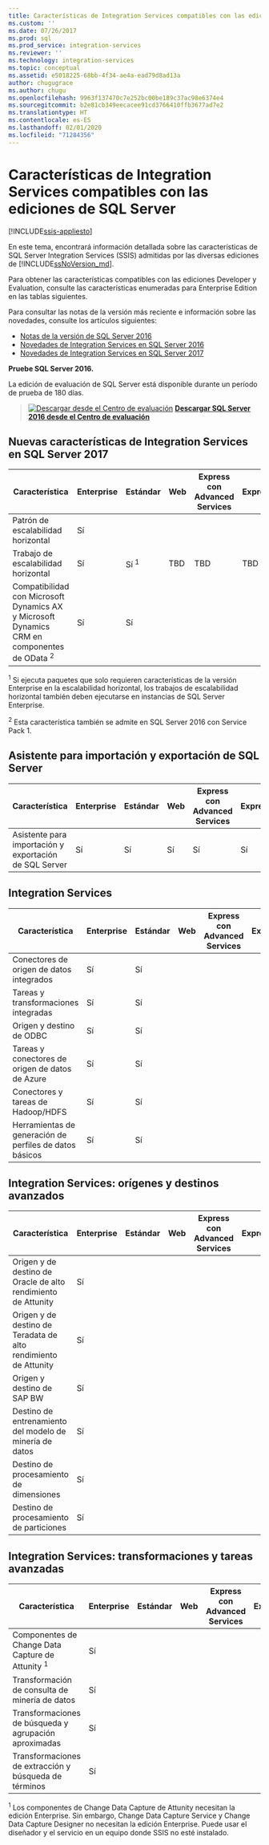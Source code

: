 ```yaml
---
title: Características de Integration Services compatibles con las ediciones de SQL Server| Microsoft Docs
ms.custom: ''
ms.date: 07/26/2017
ms.prod: sql
ms.prod_service: integration-services
ms.reviewer: ''
ms.technology: integration-services
ms.topic: conceptual
ms.assetid: e5018225-68bb-4f34-ae4a-ead79d8ad13a
author: chugugrace
ms.author: chugu
ms.openlocfilehash: 9963f137470c7e252bc00be189c37ac98e6374e4
ms.sourcegitcommit: b2e81cb349eecacee91cd3766410ffb3677ad7e2
ms.translationtype: HT
ms.contentlocale: es-ES
ms.lasthandoff: 02/01/2020
ms.locfileid: "71284356"
---
```

# <a name="integration-services-features-supported-by-the-editions-of-sql-server"></a>Características de Integration Services compatibles con las ediciones de SQL Server

[!INCLUDE[ssis-appliesto](../includes/ssis-appliesto-ssvrpluslinux-asdb-asdw-xxx.md)]


 En este tema, encontrará información detallada sobre las características de SQL Server Integration Services (SSIS) admitidas por las diversas ediciones de [!INCLUDE[ssNoVersion_md](../includes/ssnoversion-md.md)].  

Para obtener las características compatibles con las ediciones Developer y Evaluation, consulte las características enumeradas para Enterprise Edition en las tablas siguientes.
  
Para consultar las notas de la versión más reciente e información sobre las novedades, consulte los artículos siguientes:
-   [Notas de la versión de SQL Server 2016](../sql-server/sql-server-2016-release-notes.md)
-   [Novedades de Integration Services en SQL Server 2016](../integration-services/what-s-new-in-integration-services-in-sql-server-2016.md)
-   [Novedades de Integration Services en SQL Server 2017](../integration-services/what-s-new-in-integration-services-in-sql-server-2017.md)
    
**Pruebe SQL Server 2016.**    

La edición de evaluación de SQL Server está disponible durante un período de prueba de 180 días.  
    
> [![Descargar desde el Centro de evaluación](https://docs.microsoft.com/analysis-services/analysis-services/media/download.png)](https://www.microsoft.com/evalcenter/evaluate-sql-server-2016) **[Descargar SQL Server 2016 desde el Centro de evaluación](https://www.microsoft.com/evalcenter/evaluate-sql-server-2016)**    
    
## <a name="ISNew"></a> Nuevas características de Integration Services en SQL Server 2017
  
|Característica|Enterprise|Estándar|Web|Express con Advanced Services|Express|  
|-------------|----------------|--------------|---------|------------------------------------|------------------------|  
|Patrón de escalabilidad horizontal|Sí|||||
|Trabajo de escalabilidad horizontal|Sí|Sí <sup>1</sup>|TBD|TBD|TBD|
|Compatibilidad con Microsoft Dynamics AX y Microsoft Dynamics CRM en componentes de OData <sup>2</sup>|Sí|Sí||||

<sup>1</sup> Si ejecuta paquetes que solo requieren características de la versión Enterprise en la escalabilidad horizontal, los trabajos de escalabilidad horizontal también deben ejecutarse en instancias de SQL Server Enterprise.

<sup>2</sup> Esta característica también se admite en SQL Server 2016 con Service Pack 1.

## <a name="IEWiz"></a> Asistente para importación y exportación de SQL Server

|Característica|Enterprise|Estándar|Web|Express con Advanced Services|Express|  
|-------------|----------------|--------------|---------|------------------------------------|------------------------|  
|Asistente para importación y exportación de SQL Server|Sí|Sí|Sí|Sí|Sí|  

## <a name="IS"></a> Integration Services  
  
|Característica|Enterprise|Estándar|Web|Express con Advanced Services|Express|  
|-------------|----------------|--------------|---------|------------------------------------|------------------------|  
|Conectores de origen de datos integrados|Sí|Sí|||| 
|Tareas y transformaciones integradas|Sí|Sí||||  
|Origen y destino de ODBC |Sí|Sí|||| 
|Tareas y conectores de origen de datos de Azure|Sí|Sí||||  
|Conectores y tareas de Hadoop/HDFS|Sí|Sí||||  
|Herramientas de generación de perfiles de datos básicos|Sí|Sí|||| 

## <a name="ISAA"></a> Integration Services: orígenes y destinos avanzados  
  
|Característica|Enterprise|Estándar|Web|Express con Advanced Services|Express|  
|-------------|----------------|--------------|---------|------------------------------------|------------------------|  
|Origen y de destino de Oracle de alto rendimiento de Attunity|Sí|||||  
|Origen y de destino de Teradata de alto rendimiento de Attunity|Sí|||||  
|Origen y destino de SAP BW|Sí|||||  
|Destino de entrenamiento del modelo de minería de datos|Sí|||||  
|Destino de procesamiento de dimensiones|Sí|||||  
|Destino de procesamiento de particiones|Sí|||||  
  
## <a name="ISAT"></a> Integration Services: transformaciones y tareas avanzadas  
  
|Característica|Enterprise|Estándar|Web|Express con Advanced Services|Express|  
|-------------|----------------|--------------|---------|------------------------------------|------------------------|  
|Componentes de Change Data Capture de Attunity <sup>1</sup>|Sí|||||  
|Transformación de consulta de minería de datos|Sí|||||  
|Transformaciones de búsqueda y agrupación aproximadas|Sí|||||  
|Transformaciones de extracción y búsqueda de términos|Sí|||||  

<sup>1</sup> Los componentes de Change Data Capture de Attunity necesitan la edición Enterprise. Sin embargo, Change Data Capture Service y Change Data Capture Designer no necesitan la edición Enterprise. Puede usar el diseñador y el servicio en un equipo donde SSIS no esté instalado.
